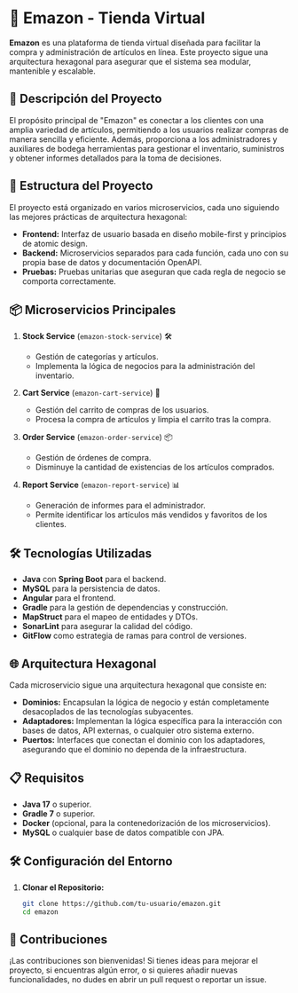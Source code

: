 # 🛒 Emazon - Tienda Virtual

**Emazon** es una plataforma de tienda virtual diseñada para facilitar la compra y administración de artículos en línea. Este proyecto sigue una arquitectura hexagonal para asegurar que el sistema sea modular, mantenible y escalable. 

## 🚀 Descripción del Proyecto

El propósito principal de "Emazon" es conectar a los clientes con una amplia variedad de artículos, permitiendo a los usuarios realizar compras de manera sencilla y eficiente. Además, proporciona a los administradores y auxiliares de bodega herramientas para gestionar el inventario, suministros y obtener informes detallados para la toma de decisiones.

## 📂 Estructura del Proyecto

El proyecto está organizado en varios microservicios, cada uno siguiendo las mejores prácticas de arquitectura hexagonal:

- **Frontend:** Interfaz de usuario basada en diseño mobile-first y principios de atomic design.
- **Backend:** Microservicios separados para cada función, cada uno con su propia base de datos y documentación OpenAPI.
- **Pruebas:** Pruebas unitarias que aseguran que cada regla de negocio se comporta correctamente.

## 📦 Microservicios Principales

1. **Stock Service** (`emazon-stock-service`) 🛠️
   - Gestión de categorías y artículos.
   - Implementa la lógica de negocios para la administración del inventario.

2. **Cart Service** (`emazon-cart-service`) 🛒
   - Gestión del carrito de compras de los usuarios.
   - Procesa la compra de artículos y limpia el carrito tras la compra.

3. **Order Service** (`emazon-order-service`) 📦
   - Gestión de órdenes de compra.
   - Disminuye la cantidad de existencias de los artículos comprados.

4. **Report Service** (`emazon-report-service`) 📊
   - Generación de informes para el administrador.
   - Permite identificar los artículos más vendidos y favoritos de los clientes.

## 🛠️ Tecnologías Utilizadas

- **Java** con **Spring Boot** para el backend.
- **MySQL** para la persistencia de datos.
- **Angular** para el frontend.
- **Gradle** para la gestión de dependencias y construcción.
- **MapStruct** para el mapeo de entidades y DTOs.
- **SonarLint** para asegurar la calidad del código.
- **GitFlow** como estrategia de ramas para control de versiones.

## 🌐 Arquitectura Hexagonal

Cada microservicio sigue una arquitectura hexagonal que consiste en:

- **Dominios:** Encapsulan la lógica de negocio y están completamente desacoplados de las tecnologías subyacentes.
- **Adaptadores:** Implementan la lógica específica para la interacción con bases de datos, API externas, o cualquier otro sistema externo.
- **Puertos:** Interfaces que conectan el dominio con los adaptadores, asegurando que el dominio no dependa de la infraestructura.

## 📋 Requisitos

- **Java 17** o superior.
- **Gradle 7** o superior.
- **Docker** (opcional, para la contenedorización de los microservicios).
- **MySQL** o cualquier base de datos compatible con JPA.

## 🛠️ Configuración del Entorno

1. **Clonar el Repositorio:**

   ```bash
   git clone https://github.com/tu-usuario/emazon.git
   cd emazon

## 👥 Contribuciones
¡Las contribuciones son bienvenidas! Si tienes ideas para mejorar el proyecto, 
si encuentras algún error, o si quieres añadir nuevas funcionalidades, no dudes en abrir
un pull request o reportar un issue.

